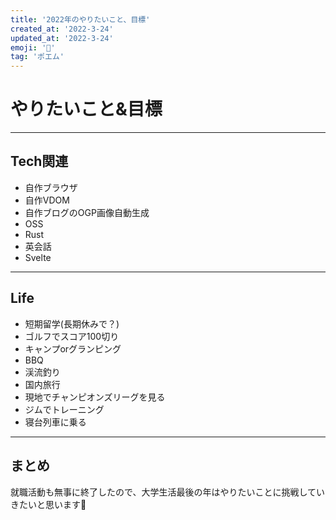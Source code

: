 ```yaml
---
title: '2022年のやりたいこと、目標'
created_at: '2022-3-24'
updated_at: '2022-3-24'
emoji: '💪'
tag: 'ポエム'
---
```


# やりたいこと&目標
***
## Tech関連
- 自作ブラウザ
- 自作VDOM
- 自作ブログのOGP画像自動生成
- OSS
- Rust
- 英会話
- Svelte

***

## Life
- 短期留学(長期休みで？)
- ゴルフでスコア100切り
- キャンプorグランピング
- BBQ
- 渓流釣り
- 国内旅行
- 現地でチャンピオンズリーグを見る
- ジムでトレーニング
- 寝台列車に乗る


***
## まとめ
就職活動も無事に終了したので、大学生活最後の年はやりたいことに挑戦していきたいと思います💪